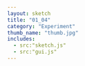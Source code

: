 ```yaml
---
layout: sketch
title: "01_04" 
category: "Experiment" 
thumb_name: "thumb.jpg"
includes:
  - src:"sketch.js"
  - src:"gui.js" 
---
```


<!-- 

  You can change the title, category and thumb as you like 
  (just make sure the folder contain a jpg for the thumb with the correct name)
  Do not change the first line "layout: sketch"

  If you need to customize this html page:
    1) delete the line "layout: sketch"
    2) copy the content of "/_layouts/sketch.html" below. 
    Make sure to leave one line of space between the markup above and the html code

-->